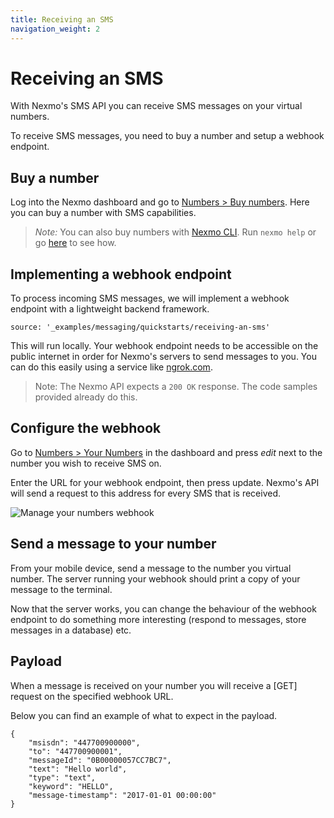 ```yaml
---
title: Receiving an SMS
navigation_weight: 2
---
```


# Receiving an SMS

With Nexmo's SMS API you can receive SMS messages on your virtual numbers.

To receive SMS messages, you need to buy a number and setup a webhook endpoint.

## Buy a number

Log into the Nexmo dashboard and go to [Numbers > Buy numbers](https://dashboard.nexmo.com/buy-numbers). Here you can buy a number with SMS capabilities.

> *Note:* You can also buy numbers with [Nexmo CLI](/tools/cli). Run `nexmo help` or go [here](https://developer.nexmo.com/account/building-blocks/buy-a-number) to see how.

## Implementing a webhook endpoint

To process incoming SMS messages, we will implement a webhook endpoint
with a lightweight backend framework.

```tabbed_content
source: '_examples/messaging/quickstarts/receiving-an-sms'
```

This will run locally. Your webhook endpoint needs to be accessible on the public internet in order for Nexmo's servers to send messages to you. You can do this easily using a service like [ngrok.com](https://ngrok.com/).

> Note: The Nexmo API expects a `200 OK` response. The code samples provided already do this.

## Configure the webhook

Go to [Numbers > Your Numbers](https://dashboard.nexmo.com/your-numbers) in the dashboard and press *edit* next to the number you wish to receive SMS on.

Enter the URL for your webhook endpoint, then press update. Nexmo's API will send a request to this address for every SMS that is received.

![Manage your numbers webhook](/assets/images/numbers/webhooks/manage.png)

## Send a message to your number

From your mobile device, send a message to the number you virtual number. The server running your webhook should print a copy of your message to the terminal.

Now that the server works, you can change the behaviour of the webhook endpoint to do something more interesting (respond to messages, store messages in a database) etc.

## Payload

When a message is received on your number you will receive a [GET] request on the specified webhook URL.

Below you can find an example of what to expect in the payload.

````
{
    "msisdn": "447700900000",
    "to": "447700900001",
    "messageId": "0B00000057CC7BC7",
    "text": "Hello world",
    "type": "text",
    "keyword": "HELLO",
    "message-timestamp": "2017-01-01 00:00:00"
}
````
